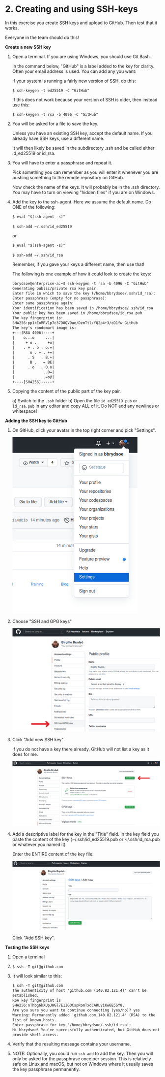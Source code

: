# 2. Creating and using SSH-keys

In this exercise you create SSH keys and upload to GitHub. Then test that it works. 

Everyone in the team should do this! 

**Create a new SSH key**

1. Open a terminal. If you are using Windows, you should use Git Bash. 

	In the command below, "GitHub" is a label added to the key for clarity. Often your email address is used. You can add any you want: 

	If your system is running a fairly new version of SSH, do this: 

	```
	$ ssh-keygen -t ed25519 -C "GitHub"
	```

	If this does not work because your version of SSH is older, then instead use this: 

	```
	$ ssh-keygen -t rsa -b 4096 -C "GitHub"
	```

2. You will be asked for a file to save the key. 

	Unless you have an existing SSH key, accept the default name. If you already have SSH keys, use a different name. 

	It will then likely be saved in the subdirectory .ssh and be called either id_ed25519 or id_rsa. 

3. You will have to enter a passphrase and repeat it. 

	Pick something you can remember as you will enter it whenever you are pushing something to the remote repository on GitHub. 

	Now check the name of the keys. It will probably be in the .ssh directory. You may have to turn on viewing "hidden files" if you are on Windows.   

4. Add the key to the ssh-agent. Here we assume the default name. Do ONE of the following: 

	```
	$ eval "$(ssh-agent -s)"

	$ ssh-add ~/.ssh/id_ed25519
	```

	or 

	```
	$ eval "$(ssh-agent -s)"

	$ ssh-add ~/.ssh/id_rsa
	```

	Remember, if you gave your keys a different name, then use that! 

	The following is one example of how it could look to create the keys: 

	```shell
	bbrydsoe@enterprise-a:~$ ssh-keygen -t rsa -b 4096 -C "GitHub"
	Generating public/private rsa key pair.
	Enter file in which to save the key (/home/bbrydsoe/.ssh/id_rsa): 
	Enter passphrase (empty for no passphrase): 
	Enter same passphrase again: 
	Your identification has been saved in /home/bbrydsoe/.ssh/id_rsa
	Your public key has been saved in /home/bbrydsoe/id_rsa.pub
	The key fingerprint is:
	SHA256:pp1kEoMRV1p7c37D8QV9ae/DzmTtl/YQ2p4+3/cD1fw GitHub
	The key's randomart image is:
	+---[RSA 4096]----+
	|    o...o     ...|
	|     + o .     +o|
	|    . + . o . o.=|
	|       o . + . +=|
	|      . S   . B.+|
	|       B .   = BE|
	|      . o   . O.o|
	|             ..O=|
	|             .=o@|
	+----[SHA256]-----+
	```

5. Copying the content of the public part of the key pair. 

	a) Switch to the `.ssh` folder
	b) Open the file `id_ed25519.pub` or `id_rsa.pub` in any editor and copy ALL of it. Do NOT add any newlines or whitespace! 

**Adding the SSH key to GitHub**

1. On GitHub, click your avatar in the top right corner and pick "Settings".

	![](figures/github-keys.png)

2. Choose "SSH and GPG keys"

	![](figures/github-keys-2.png)

3. Click "Add new SSH key"

	If you do not have a key there already, GitHub will not list a key as it does for me.

	![](figures/github-keys-new.png)

4. Add a descriptive label for the key in the "Title" field. In the key field you paste the content of the key (~/.ssh/id_ed25519.pub or ~/.ssh/id_rsa.pub or whatever you named it)

	Enter the ENTIRE content of the key file: 

	![](figures/github-keys-new-2.png)

	Click "Add SSH key". 

**Testing the SSH keys**

1. Open a terminal

2. `$ ssh -T git@github.com`

3. It will look similar to this: 

	```
	$ ssh -T git@github.com
	The authenticity of host 'github.com (140.82.121.4)' can't be established.
	RSA key fingerprint is SHA256:nThbg6kXUpJWGl7E1IGOCspRomTxdCARLviKw6E5SY8.
	Are you sure you want to continue connecting (yes/no)? yes
	Warning: Permanently added 'github.com,140.82.121.4' (RSA) to the list of known hosts.
	Enter passphrase for key '/home/bbrydsoe/.ssh/id_rsa': 
	Hi bbrydsoe! You've successfully authenticated, but GitHub does not provide shell access.
	```

4. Verify that the resulting message contains your username. 

5. NOTE: Optionally, you could run `ssh-add` to add the key. Then you will only be asked for the passphrase once per session. This is relatively safe on Linux and macOS, but not on Windows where it usually saves the key passphrase permanently.

